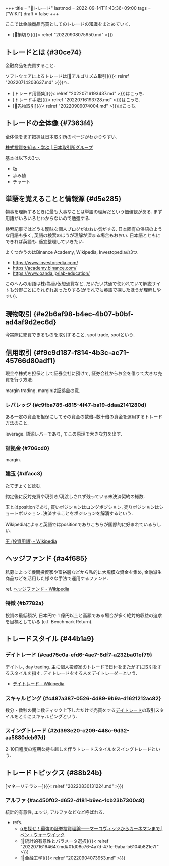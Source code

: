 +++
title = "📝トレード"
lastmod = 2022-09-14T11:43:36+09:00
tags = ["WIKI"]
draft = false
+++

ここでは金融商品売買としてのトレードの知識をまとめていく.

-   [🔖損切り]({{< relref "20220908075950.md" >}})


## トレードとは {#30ce74}

金融商品を売買すること.

ソフトウェアによるトレードは[📝アルゴリズム取引]({{< relref "20220714203637.md" >}})へ.

-   [トレード用語集]({{< relref "20220716193437.md" >}})はこっち.
-   [トレード手法]({{< relref "20220716193728.md" >}})はこっち.
-   [📝先物取引]({{< relref "20220909074004.md" >}})はこっち.


## トレードの全体像 {#7363f4}

全体像をまず把握は日本取引所のページがわかりやすい.

[株式投資を知る・学ぶ | 日本取引所グループ](https://www.jpx.co.jp/learning/basics/)

基本は以下の3つ.

-   板
-   歩み値
-   チャート


## 単語を覚えることと情報源 {#d5e285}

物事を理解するときに最も大事なことは単語の理解だという価値観がある. まず用語がいろいろとわからないので勉強する.

検索記事ではどうも曖昧な個人ブログがおおい気がする. 日本固有の俗語のような用語も多く, 英語の検索のほうが理解が深まる場合もおおい. 日本語とともにできれば英語も. 適宜整理していきたい.

よくつかうのはBinance Academy, Wikipedia, Investopediaの3つ.

-   <https://www.investopedia.com/>
-   <https://academy.binance.com/>
-   <https://www.oanda.jp/lab-education/>

このへんの用語は株/為替/仮想通貨など, だいたい共通で使われていて解説サイトも分野ごとにそれぞれあったりする(がそれでも英語で探したほうが理解しやすい).


## 現物取引 {#e2b6af98-b4ec-4b07-b0bf-ad4af9d2ec6d}

今実際に売買できるものを取引すること. spot trade, spotという.


## 信用取引 {#f9c9d187-f814-4b3c-ac71-45766d80adf1}

現金や株式を担保として証券会社に預けて, 証券会社からお金を借りて大きな売買を行う方法.

margin trading. marginは証拠金の意.


### レバレッジ {#c9fba785-d815-4f47-ba19-ddaa2141280d}

ある一定の資金を担保にしてその資金の数倍~数十倍の資金を運用するトレード方法のこと.

leverage. 語源レバーであり, てこの原理で大きな力を出す.


### 証拠金 {#706cd0}

margin.


### 建玉 {#dfacc3}

たてぎょくと読む.

約定後に反対売買や現引き/現渡しされず残っている未決済契約の総数.

玉とはpositionであり, 買いポジションはロングポジション, 売りポジションはショートポジション. 決済することをポジションを解消するという.

Wikipediaによると英語ではpositionでありこちらが国際的に好まれているらしい.

[玉 (投資用語) - Wikipedia](https://ja.wikipedia.org/wiki/%E7%8E%89_(%E6%8A%95%E8%B3%87%E7%94%A8%E8%AA%9E))


## ヘッジファンド {#a4f685}

私募によって機関投資家や富裕層などから私的に大規模な資金を集め, 金融派生商品などを活用した様々な手法で運用するファンド.

ref. [ヘッジファンド - Wikipedia](http://ja.wikipedia.org/wiki/%E3%83%98%E3%83%83%E3%82%B8%E3%83%95%E3%82%A1%E3%83%B3%E3%83%89)


### 特徴 {#b7782a}

投資の最低額が, 日本円で 1 億円以上と高額である場合が多く絶対的収益の追求を目標としている (c.f. Benchmark Return).


## トレードスタイル {#44b1a9}


### デイトレード {#cad75c0a-efd6-4ae7-8df7-a232ba01ef79}

デイトレ, day trading. 主に個人投資家のトレードで日付をまたがずに取引をするスタイルを指す. デイトレードをする人をデイトレーダーという.

-   [デイトレード - Wikipedia](https://ja.wikipedia.org/wiki/%E3%83%87%E3%82%A4%E3%83%88%E3%83%AC%E3%83%BC%E3%83%89)


### スキャルピング {#c487a387-0526-4d89-9b9a-d1621212ac82}

数分 - 数秒の間に数ティック上下しただけで売買をする[デイトレード](#cad75c0a-efd6-4ae7-8df7-a232ba01ef79)の取引スタイルをとくにスキャルピングという.


### スイングトレード {#2d393e20-c209-448c-9d32-aa5880deb97d}

2-10日程度の短期な持ち越しを伴うトレードスタイルをスイングトレードという.


## トレードトピックス {#88b24b}

[マネーリテラシー]({{< relref "20220830131224.md" >}})


### アルファ {#ac450f02-d652-4181-b9ec-1cb23b7300c8}

統計的有意性, エッジ, アルファなどなど呼ばれる.

-   refs.
    -   [αを探せ！最強の証券投資理論――マーコヴィッツからカーネマンまで | ベン・ウォーウイック](https://www.amazon.co.jp/dp/4822243354)
    -   [📍統計的有意性とパラメータ選択]({{< relref "20220716164647.md#01d08c76-4a7d-47fe-9aba-b6104b821e7f" >}})
    -   [📝金融工学]({{< relref "20220904073953.md" >}})

